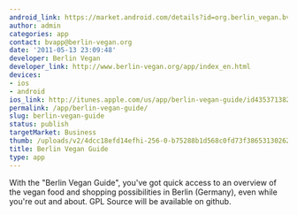 ```yaml
---
android_link: https://market.android.com/details?id=org.berlin_vegan.bvapp
author: admin
categories: app
contact: bvapp@berlin-vegan.org
date: '2011-05-13 23:09:48'
developer: Berlin Vegan
developer_link: http://www.berlin-vegan.org/app/index_en.html
devices: 
- ios
- android
ios_link: http://itunes.apple.com/us/app/berlin-vegan-guide/id435371382
permalink: /app/berlin-vegan-guide/
slug: berlin-vegan-guide
status: publish
targetMarket: Business
thumb: /uploads/v2/4dcc18efd14efhi-256-0-b75288b1d568c0fd73f386531302623f9015830f.png
title: Berlin Vegan Guide
type: app
---
```


With the "Berlin Vegan Guide", you've got quick access to an overview of the vegan food and shopping possibilities in Berlin (Germany), even while you're out and about. 
GPL Source will be available on github.
